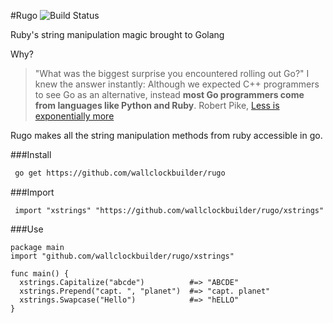#Rugo ![Build Status](https://travis-ci.org/wallclockbuilder/rugo.svg?branch=master)

Ruby's string manipulation magic brought to Golang

Why?
>  "What was the biggest surprise you encountered rolling out Go?" I knew the answer instantly: Although we expected C++ programmers to see Go as an alternative, instead **most Go programmers come from languages like Python and Ruby**.
 Robert Pike, [Less is exponentially more](http://commandcenter.blogspot.com/2012/06/less-is-exponentially-more.html)

Rugo makes all the string manipulation methods from ruby accessible in go.


###Install
```bash
 go get https://github.com/wallclockbuilder/rugo
```

###Import
```golang
 import "xstrings" "https://github.com/wallclockbuilder/rugo/xstrings"
```

###Use
```golang
package main
import "github.com/wallclockbuilder/rugo/xstrings"

func main() {
  xstrings.Capitalize("abcde")          #=> "ABCDE"
  xstrings.Prepend("capt. ", "planet")  #=> "capt. planet"
  xstrings.Swapcase("Hello")            #=> "hELLO"
}
```

